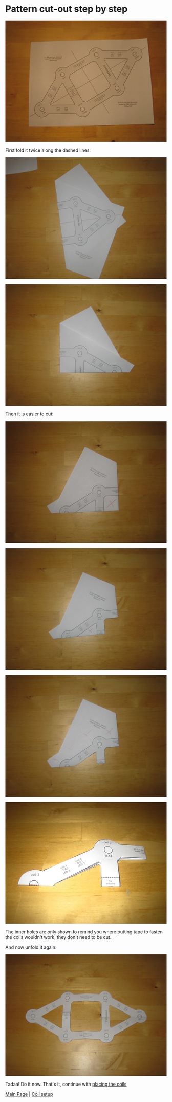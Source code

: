 
Pattern cut-out step by step
========

![](../photos/cutout-01.jpg)

First fold it twice along the dashed lines:

![](../photos/cutout-02.jpg)
<!-- -->
![](../photos/cutout-03.jpg)

Then it is easier to cut:

![](../photos/cutout-05.jpg)
<!-- -->
![](../photos/cutout-06.jpg)
<!-- -->
![](../photos/cutout-07.jpg)
<!-- -->
![](../photos/cutout-10.jpg)

The inner holes are only shown to remind you where putting tape to fasten the coils wouldn't work, they don't need to be cut.

And now unfold it again:

![](../photos/cutout-11.jpg)

Tadaa! Do it now.
That's it, continue with [placing the coils](../coilsetup/README.md#place-coils)

[Main Page](../README.md#building-it)  |  [Coil setup](../coilsetup/README.md)

